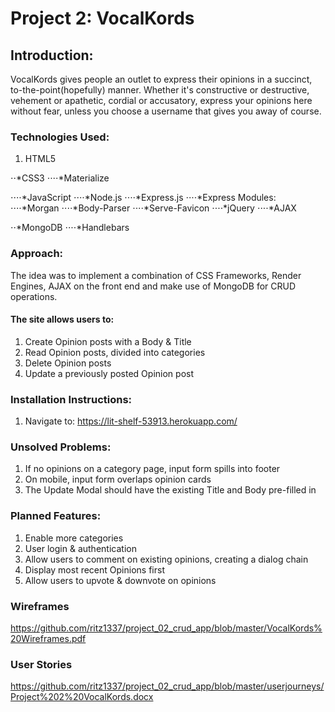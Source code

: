 
# Project 2: VocalKords

## Introduction:

VocalKords gives people an outlet to express their opinions in a succinct, to-the-point(hopefully) manner.
Whether it's constructive or destructive, vehement or apathetic, cordial or accusatory, express your opinions here without fear, unless you choose a username that gives you away of course.

### Technologies Used:

1. HTML5

⋅⋅*CSS3
⋅⋅⋅⋅*Materialize

⋅⋅⋅⋅*JavaScript
⋅⋅⋅⋅*Node.js
⋅⋅⋅⋅*Express.js
⋅⋅⋅⋅*Express Modules:
⋅⋅⋅⋅*Morgan
⋅⋅⋅⋅*Body-Parser
⋅⋅⋅⋅*Serve-Favicon
⋅⋅⋅⋅*jQuery
⋅⋅⋅⋅*AJAX

⋅⋅*MongoDB
⋅⋅⋅⋅*Handlebars

### Approach:

The idea was to implement a combination of CSS Frameworks, Render Engines, AJAX on the front end and make use of MongoDB for CRUD operations.

#### The site allows users to:
1. Create Opinion posts with a Body & Title
2. Read Opinion posts, divided into categories
3. Delete Opinion posts
4. Update a previously posted Opinion post

### Installation Instructions:
1. Navigate to: https://lit-shelf-53913.herokuapp.com/

### Unsolved Problems:
1. If no opinions on a category page, input form spills into footer
2. On mobile, input form overlaps opinion cards
3. The Update Modal should have the existing Title and Body pre-filled in

### Planned Features:
1. Enable more categories
2. User login & authentication
3. Allow users to comment on existing opinions, creating a dialog chain
4. Display most recent Opinions first
5. Allow users to upvote & downvote on opinions

### Wireframes
https://github.com/ritz1337/project_02_crud_app/blob/master/VocalKords%20Wireframes.pdf

### User Stories
https://github.com/ritz1337/project_02_crud_app/blob/master/userjourneys/Project%202%20VocalKords.docx
